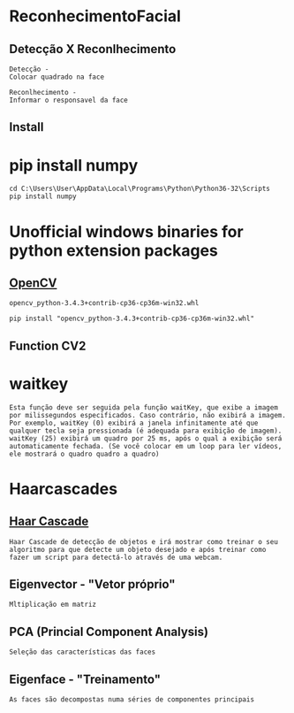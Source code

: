 # ReconhecimentoFacial

## Detecção X Reconlhecimento
```
Detecção - 
Colocar quadrado na face 

```

```
Reconlhecimento - 
Informar o responsavel da face
```

## Install
# pip install numpy
```
cd C:\Users\User\AppData\Local\Programs\Python\Python36-32\Scripts
pip install numpy
```
# Unofficial windows binaries for python extension packages 

## [OpenCV](https://www.lfd.uci.edu/~gohlke/pythonlibs/#opencv)
```
opencv_python-3.4.3+contrib-cp36-cp36m-win32.whl

pip install "opencv_python-3.4.3+contrib-cp36-cp36m-win32.whl"
```


## Function CV2
# waitkey
```
Esta função deve ser seguida pela função waitKey, que exibe a imagem por milissegundos especificados. Caso contrário, não exibirá a imagem. Por exemplo, waitKey (0) exibirá a janela infinitamente até que qualquer tecla seja pressionada (é adequada para exibição de imagem). waitKey (25) exibirá um quadro por 25 ms, após o qual a exibição será automaticamente fechada. (Se você colocar em um loop para ler vídeos, ele mostrará o quadro quadro a quadro)

```
# Haarcascades
## [Haar Cascade](https://www.instructables.com/id/Haar-Cascade-Python-OpenCV-Treinando-E-Detectando-/)
```
Haar Cascade de detecção de objetos e irá mostrar como treinar o seu algoritmo para que detecte um objeto desejado e após treinar como fazer um script para detectá-lo através de uma webcam.
```

## Eigenvector - "Vetor próprio"
```
Mltiplicação em matriz
```

## PCA (Princial Component Analysis)
```
Seleção das características das faces
```

## Eigenface - "Treinamento"
```
As faces são decompostas numa séries de componentes principais
```
